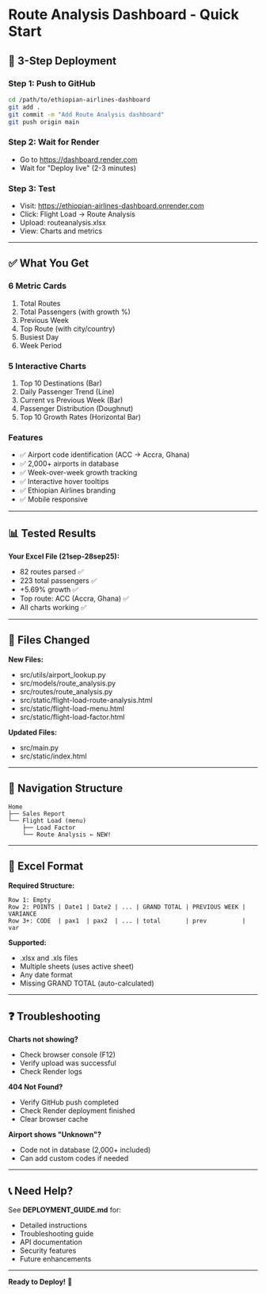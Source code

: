 # Route Analysis Dashboard - Quick Start

## 🚀 3-Step Deployment

### Step 1: Push to GitHub
```bash
cd /path/to/ethiopian-airlines-dashboard
git add .
git commit -m "Add Route Analysis dashboard"
git push origin main
```

### Step 2: Wait for Render
- Go to https://dashboard.render.com
- Wait for "Deploy live" (2-3 minutes)

### Step 3: Test
- Visit: https://ethiopian-airlines-dashboard.onrender.com
- Click: Flight Load → Route Analysis
- Upload: routeanalysis.xlsx
- View: Charts and metrics

---

## ✅ What You Get

### 6 Metric Cards
1. Total Routes
2. Total Passengers (with growth %)
3. Previous Week
4. Top Route (with city/country)
5. Busiest Day
6. Week Period

### 5 Interactive Charts
1. Top 10 Destinations (Bar)
2. Daily Passenger Trend (Line)
3. Current vs Previous Week (Bar)
4. Passenger Distribution (Doughnut)
5. Top 10 Growth Rates (Horizontal Bar)

### Features
- ✅ Airport code identification (ACC → Accra, Ghana)
- ✅ 2,000+ airports in database
- ✅ Week-over-week growth tracking
- ✅ Interactive hover tooltips
- ✅ Ethiopian Airlines branding
- ✅ Mobile responsive

---

## 📊 Tested Results

**Your Excel File (21sep-28sep25):**
- 82 routes parsed ✅
- 223 total passengers ✅
- +5.69% growth ✅
- Top route: ACC (Accra, Ghana) ✅
- All charts working ✅

---

## 🔧 Files Changed

**New Files:**
- src/utils/airport_lookup.py
- src/models/route_analysis.py
- src/routes/route_analysis.py
- src/static/flight-load-route-analysis.html
- src/static/flight-load-menu.html
- src/static/flight-load-factor.html

**Updated Files:**
- src/main.py
- src/static/index.html

---

## 🎯 Navigation Structure

```
Home
├── Sales Report
└── Flight Load (menu)
    ├── Load Factor
    └── Route Analysis ← NEW!
```

---

## 📝 Excel Format

**Required Structure:**
```
Row 1: Empty
Row 2: POINTS | Date1 | Date2 | ... | GRAND TOTAL | PREVIOUS WEEK | VARIANCE
Row 3+: CODE  | pax1  | pax2  | ... | total       | prev          | var
```

**Supported:**
- .xlsx and .xls files
- Multiple sheets (uses active sheet)
- Any date format
- Missing GRAND TOTAL (auto-calculated)

---

## ❓ Troubleshooting

**Charts not showing?**
- Check browser console (F12)
- Verify upload was successful
- Check Render logs

**404 Not Found?**
- Verify GitHub push completed
- Check Render deployment finished
- Clear browser cache

**Airport shows "Unknown"?**
- Code not in database (2,000+ included)
- Can add custom codes if needed

---

## 📞 Need Help?

See **DEPLOYMENT_GUIDE.md** for:
- Detailed instructions
- Troubleshooting guide
- API documentation
- Security features
- Future enhancements

---

**Ready to Deploy!** 🎉

